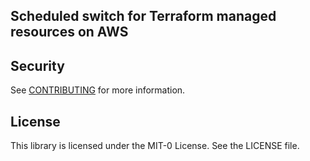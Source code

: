 ## Scheduled switch for Terraform managed resources on AWS

## Security

See [CONTRIBUTING](CONTRIBUTING.md#security-issue-notifications) for more information.

## License

This library is licensed under the MIT-0 License. See the LICENSE file.


